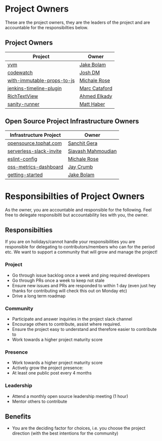 # Project Owners
These are the project owners, they are the leaders of the project and are accountable for the responsibilties below.

## Project Owners
| Project | Owner |
| ------------- | ------------- |
| [yvm](/tophat/yvm) | [Jake Bolam](/jakebolam) |
| [codewatch](/tophat/codewatch) | [Josh DM](/lime-green) |
| [with-immutable-props-to-js](/tophat/with-immutable-props-to-js) | [Michale Rose](/msrose) |
| [jenkins-timeline-plugin](/tophat/jenkins-timeline-plugin) | [Marc Cataford](/mcataford) |
| [RichTextView](/tophat/RichTextView) | [Ahmed Elkady](/aelkady) |
| [sanity-runner](/tophat/sanity-runner) | [Matt Haber](/mhaber-tophat) |

## Open Source Project Infrastructure Owners
| Infrastructure Project | Owner |
| ------------- | ------------- |
| [opensource.tophat.com](/tophat/opensource.tophat.com) | [Sanchit Gera](/sanchitgera) |
| [serverless-slack-invite](/tophat/serverless-slack-invite) | [Siavash Mahmoudian](/syavash) |
| [eslint-config](/tophat/eslint-config) | [Michale Rose](/msrose) |
| [oss-metrics-dashboard](/tophat/oss-metrics-dashboard) | [Jay Crumb](/jcrumb) |
| [getting-started](/tophat/getting-started) | [Jake Bolam](/jakebolam) |

# Responsibilties of Project Owners
As the owner, you are accountable and responsible for the following. Feel free to delegate responsibilti but accountability lies with you, the owner.

## Responsibilties
If you are on holidays/cannot handle your responsibilities you are responsible for delegating to contributors/members who can for the period etc. We want to support a community that will grow and manage the project!

### Project 
- Go through issue backlog once a week and ping required developers
- Go through PRs once a week to keep not stale
- Ensure new issues and PRs are responded to within 1 day (even just hey thanks for contributing will check this out on Monday etc)
- Drive a long term roadmap

### Community
- Participate and answer inquiries in the project slack channel
- Encourage others to contribute, assist where required.
- Ensure the project easy to understand and therefore easier to contribute to
- Work towards a higher project maturity score

### Presence
- Work towards a higher project maturity score
- Actively grow the project presence:
- At least one public post every 4 months

### Leadership
- Attend a monthly open source leadership meeting (1 hour)
- Mentor others to contribute


## Benefits
- You are the deciding factor for choices, i.e. you choose the project direction (with the best intentions for the community)
